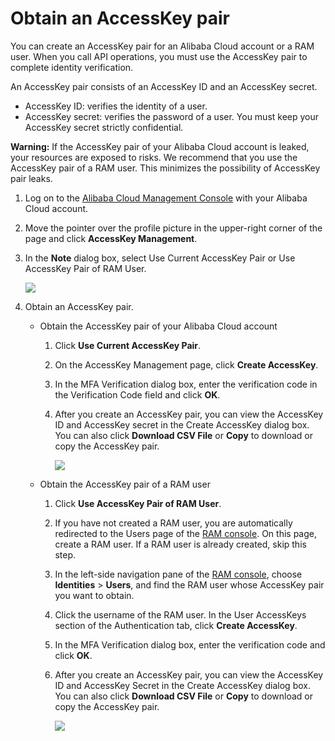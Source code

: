 # Obtain an AccessKey pair

You can create an AccessKey pair for an Alibaba Cloud account or a RAM user. When you call API operations, you must use the AccessKey pair to complete identity verification.

An AccessKey pair consists of an AccessKey ID and an AccessKey secret.

-   AccessKey ID: verifies the identity of a user.
-   AccessKey secret: verifies the password of a user. You must keep your AccessKey secret strictly confidential.

**Warning:** If the AccessKey pair of your Alibaba Cloud account is leaked, your resources are exposed to risks. We recommend that you use the AccessKey pair of a RAM user. This minimizes the possibility of AccessKey pair leaks.

1.  Log on to the [Alibaba Cloud Management Console](https://home.console.aliyun.com/new?spm=a2c4g.11186623.2.13.b22b5f81PaDcNA#/) with your Alibaba Cloud account.

2.  Move the pointer over the profile picture in the upper-right corner of the page and click **AccessKey Management**.

3.  In the **Note** dialog box, select Use Current AccessKey Pair or Use AccessKey Pair of RAM User.

    ![](https://static-aliyun-doc.oss-accelerate.aliyuncs.com/assets/img/en-US/6415559951/p48002.png)

4.  Obtain an AccessKey pair.

    -   Obtain the AccessKey pair of your Alibaba Cloud account
        1.  Click **Use Current AccessKey Pair**.
        2.  On the AccessKey Management page, click **Create AccessKey**.
        3.  In the MFA Verification dialog box, enter the verification code in the Verification Code field and click **OK**.
        4.  After you create an AccessKey pair, you can view the AccessKey ID and AccessKey secret in the Create AccessKey dialog box. You can also click **Download CSV File** or **Copy** to download or copy the AccessKey pair.

            ![](https://static-aliyun-doc.oss-accelerate.aliyuncs.com/assets/img/en-US/6415559951/p48003.png)

    -   Obtain the AccessKey pair of a RAM user
        1.  Click **Use AccessKey Pair of RAM User**.
        2.  If you have not created a RAM user, you are automatically redirected to the Users page of the [RAM console](https://ram.console.aliyun.com/users/new). On this page, create a RAM user. If a RAM user is already created, skip this step.
        3.  In the left-side navigation pane of the [RAM console](https://ram.console.aliyun.com/users/new), choose **Identities** \> **Users**, and find the RAM user whose AccessKey pair you want to obtain.
        4.  Click the username of the RAM user. In the User AccessKeys section of the Authentication tab, click **Create AccessKey**.
        5.  In the MFA Verification dialog box, enter the verification code and click **OK**.
        6.  After you create an AccessKey pair, you can view the AccessKey ID and AccessKey Secret in the Create AccessKey dialog box. You can also click **Download CSV File** or **Copy** to download or copy the AccessKey pair.

            ![](https://static-aliyun-doc.oss-accelerate.aliyuncs.com/assets/img/en-US/6415559951/p48004.png)


